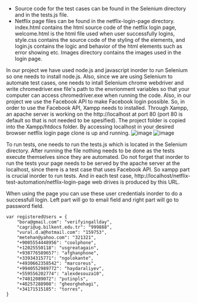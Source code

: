 - Source code for the test cases can be found in the Selenium directory and in the tests.js file.
- Netflix page files can be found in the netflix-login-page directory. index.html contains the html source code of the netflix login page, welcome.html is the html file used when user successfully logins, style.css contains the source code of the styling of the elements, and login.js contains the logic and behavior of the html elements such as error showing etc. Images directory contains the images used in the login page.

In our project we have used node.js and javascript inorder to run Selenium so one needs to install node.js. Also, since we are using Selenium to automate test cases, one needs to intall Selenium chrome webdriver and write chromedriver.exe file's path to the envrionment variables so that your computer can access chromedriver.exe when running the code. Also, in our project we use the Facebook API to make Facebook login possible. So, in order to use the Facebook API, Xampp needs to installed. Through Xampp, an apache server is working on the http://localhost at port 80 (port 80 is default so that is not needed to be spesified). The project folder is copied into the Xampp/htdocs folder. By accessing localhost in your desired browser netflix login page clone is up and running.
![image](https://user-images.githubusercontent.com/69125059/156240021-3c8b34c8-d950-4e62-bfcf-016510798b44.png)
![image](https://user-images.githubusercontent.com/69125059/156240068-852921da-932b-463b-ad09-8e143d34f303.png)

To run tests, one needs to run the tests.js which is located in the Selenium directory. After running the file nothing needs to be done as the tests execute themselves since they are automated. Do not forget that inorder to run the tests your page needs to be served by the apache server at the localhost, since there is a test case that uses Facebook API. So xampp part is crucial inorder to run tests. And in each test case, http://localhost/netflix-test-automation/netflix-login-page web drives is produced by this URL.

When using the page you can use these user credentials inorder to do a successfull login. Left part will go to email field and right part will go to password field.
```
var registeredUsers = {
    "bora@gmail.com": "verifyingallday",
    "cagri@ug.bilkent.edu.tr": "999888",
    "vural.d.a@hotmail.com": "159753",
    "metehan@yahoo.com": "321321",
    "+9005554448956": "coolphone",
    "+12025550118": "usgreatagain",
    "+930776589657": "afghanphone",
    "+33934315771": "ngolokante",
    "+4930662358542": "marcoreus",
    "+9940552989772": "haydaraliyev",
    "+559556202774": "alexdesouza10",
    "+74012089072": "putinpls",
    "+40257288908": "gheorghehagi",
    "+34171515185": "torres",
}
```

